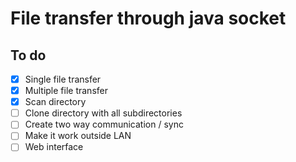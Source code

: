 # File transfer through java socket
## To do
- [X] Single file transfer
- [X] Multiple file transfer
- [X] Scan directory
- [ ] Clone directory with all subdirectories
- [ ] Create two way communication / sync
- [ ] Make it work outside LAN
- [ ] Web interface